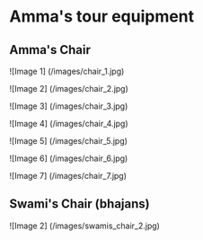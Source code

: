 # Amma's tour equipment 

## Amma's Chair

![Image 1] (/images/chair_1.jpg)

![Image 2] (/images/chair_2.jpg)

![Image 3] (/images/chair_3.jpg)

![Image 4] (/images/chair_4.jpg)

![Image 5] (/images/chair_5.jpg)

![Image 6] (/images/chair_6.jpg)

![Image 7] (/images/chair_7.jpg)

## Swami's Chair (bhajans)

![Image 2] (/images/swamis_chair_2.jpg)

